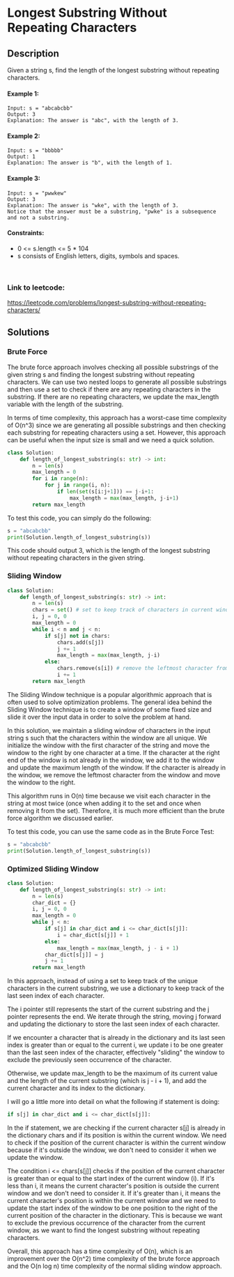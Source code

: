 # Longest Substring Without Repeating Characters

## Description
Given a string s, find the length of the longest 
substring without repeating characters.
 

#### Example 1:
```
Input: s = "abcabcbb"
Output: 3
Explanation: The answer is "abc", with the length of 3.
```
#### Example 2:
```
Input: s = "bbbbb"
Output: 1
Explanation: The answer is "b", with the length of 1.
```
#### Example 3:
```
Input: s = "pwwkew"
Output: 3
Explanation: The answer is "wke", with the length of 3.
Notice that the answer must be a substring, "pwke" is a subsequence and not a substring.
```

#### Constraints:

- 0 <= s.length <= 5 * 104
- s consists of English letters, digits, symbols and spaces.

<br />

### Link to leetcode:  
https://leetcode.com/problems/longest-substring-without-repeating-characters/


## Solutions

### Brute Force
The brute force approach involves checking all possible substrings of the given string s and finding the longest substring without repeating characters. We can use two nested loops to generate all possible substrings and then use a set to check if there are any repeating characters in the substring. If there are no repeating characters, we update the max_length variable with the length of the substring.

In terms of time complexity, this approach has a worst-case time complexity of O(n^3) since we are generating all possible substrings and then checking each substring for repeating characters using a set. However, this approach can be useful when the input size is small and we need a quick solution.

```python
class Solution:
    def length_of_longest_substring(s: str) -> int:
        n = len(s)
        max_length = 0
        for i in range(n):
            for j in range(i, n):
                if len(set(s[i:j+1])) == j-i+1:
                    max_length = max(max_length, j-i+1)
        return max_length
```
To test this code, you can simply do the following:
```python
s = "abcabcbb"
print(Solution.length_of_longest_substring(s)) 
```
This code should output 3, which is the length of the longest substring without repeating characters in the given string.


### Sliding Window

```python
class Solution:
    def length_of_longest_substring(s: str) -> int:
        n = len(s)
        chars = set() # set to keep track of characters in current window
        i, j = 0, 0
        max_length = 0
        while i < n and j < n:
            if s[j] not in chars:
                chars.add(s[j])
                j += 1
                max_length = max(max_length, j-i)
            else:
                chars.remove(s[i]) # remove the leftmost character from set
                i += 1
        return max_length
```

The Sliding Window technique is a popular algorithmic approach that is often used to solve optimization problems. The general idea behind the Sliding Window technique is to create a window of some fixed size and slide it over the input data in order to solve the problem at hand.

In this solution, we maintain a sliding window of characters in the input string s such that the characters within the window are all unique. We initialize the window with the first character of the string and move the window to the right by one character at a time. If the character at the right end of the window is not already in the window, we add it to the window and update the maximum length of the window. If the character is already in the window, we remove the leftmost character from the window and move the window to the right.

This algorithm runs in O(n) time because we visit each character in the string at most twice (once when adding it to the set and once when removing it from the set). Therefore, it is much more efficient than the brute force algorithm we discussed earlier.


To test this code, you can use the same code as in the Brute Force Test:
```python
s = "abcabcbb"
print(Solution.length_of_longest_substring(s)) 
```

### Optimized Sliding Window
```python
class Solution:
    def length_of_longest_substring(s: str) -> int:
        n = len(s)
        char_dict = {}
        i, j = 0, 0
        max_length = 0
        while j < n:
            if s[j] in char_dict and i <= char_dict[s[j]]:
                i = char_dict[s[j]] + 1
            else:
                max_length = max(max_length, j - i + 1)
            char_dict[s[j]] = j
            j += 1
        return max_length
```

In this approach, instead of using a set to keep track of the unique characters in the current substring, we use a dictionary to keep track of the last seen index of each character.

The i pointer still represents the start of the current substring and the j pointer represents the end. We iterate through the string, moving j forward and updating the dictionary to store the last seen index of each character.

If we encounter a character that is already in the dictionary and its last seen index is greater than or equal to the current i, we update i to be one greater than the last seen index of the character, effectively "sliding" the window to exclude the previously seen occurrence of the character.

Otherwise, we update max_length to be the maximum of its current value and the length of the current substring (which is j - i + 1), and add the current character and its index to the dictionary.

I will go a little more into detail on what the following if statement is doing:
```python
if s[j] in char_dict and i <= char_dict[s[j]]:
```
In the if statement, we are checking if the current character s[j] is already in the dictionary chars and if its position is within the current window. We need to check if the position of the current character is within the current window because if it's outside the window, we don't need to consider it when we update the window.

The condition i <= chars[s[j]] checks if the position of the current character is greater than or equal to the start index of the current window (i). If it's less than i, it means the current character's position is outside the current window and we don't need to consider it. If it's greater than i, it means the current character's position is within the current window and we need to update the start index of the window to be one position to the right of the current position of the character in the dictionary. This is because we want to exclude the previous occurrence of the character from the current window, as we want to find the longest substring without repeating characters.

Overall, this approach has a time complexity of O(n), which is an improvement over the O(n^2) time complexity of the brute force approach and the O(n log n) time complexity of the normal sliding window approach.